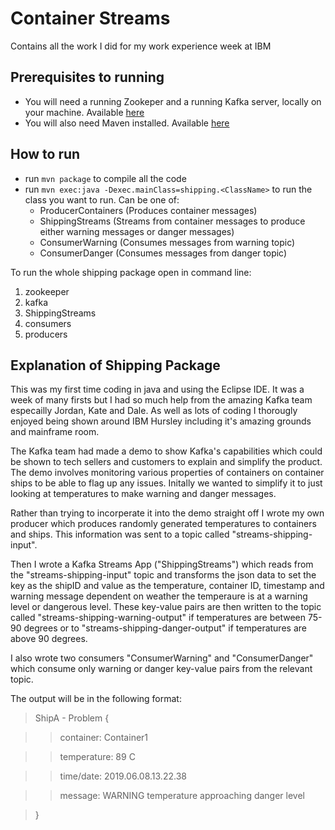 # Container Streams

Contains all the work I did for my work experience week at IBM

## Prerequisites to running

- You will need a running Zookeper and a running Kafka server, locally on your machine. Available [here](https://kafka.apache.org/downloads)
- You will also need Maven installed. Available [here](https://maven.apache.org/download.cgi)

## How to run

- run `mvn package` to compile all the code
- run `mvn exec:java -Dexec.mainClass=shipping.<ClassName>` to run the class you want to run. Can be one of:
  - ProducerContainers (Produces container messages)
  - ShippingStreams (Streams from container messages to produce either warning messages or danger messages)
  - ConsumerWarning (Consumes messages from warning topic)
  - ConsumerDanger (Consumes messages from danger topic)
  
To run the whole shipping package open in command line:
1. zookeeper 
2. kafka
3. ShippingStreams
4. consumers
5. producers
  
## Explanation of Shipping Package
This was my first time coding in java and using the Eclipse IDE. It was a week of many firsts but I had so much help from the amazing Kafka team especailly Jordan, Kate and Dale. As well as lots of coding I thorougly enjoyed being shown around IBM Hursley including it's amazing grounds and mainframe room.

The Kafka team had made a demo to show Kafka's capabilities which could be shown to tech sellers and customers to explain and simplify the product. The demo involves monitoring various properties of containers on container ships to be able to flag up any issues. Initally we wanted to simplify it to just looking at temperatures to make warning and danger messages.

Rather than trying to incorperate it into the demo straight off I wrote my own producer which produces randomly generated temperatures to containers and ships. This information was sent to a topic called "streams-shipping-input". 

Then I wrote a Kafka Streams App ("ShippingStreams") which reads from the "streams-shipping-input" topic and transforms the json data to set the key as the shipID and value as the temperature, container ID, timestamp and warning message dependent on weather the temperaure is at a warning level or dangerous level. These key-value pairs are then written to the topic called "streams-shipping-warning-output" if temperatures are between 75-90 degrees or to "streams-shipping-danger-output" if temperatures are above 90 degrees. 

I also wrote two consumers "ConsumerWarning" and "ConsumerDanger" which consume only warning or danger key-value pairs from the relevant topic.

The output will be in the following format:
> ShipA - Problem {

>> container: Container1

>> temperature: 89 C

>> time/date: 2019.06.08.13.22.38

>> message: WARNING temperature approaching danger level

> }

